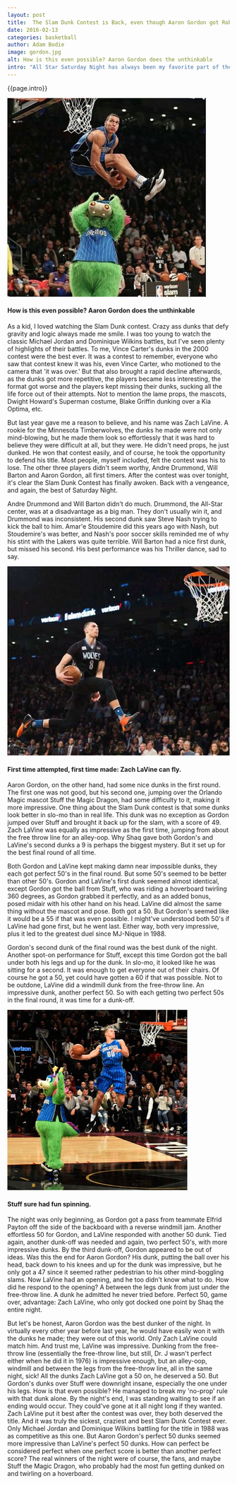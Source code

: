 ```yaml
---
layout: post
title:  The Slam Dunk Contest is Back, even though Aaron Gordon got Robbed
date: 2016-02-13
categories: basketball
author: Adam Bodie
image: gordon.jpg
alt: How is this even possible? Aaron Gordon does the unthinkable
intro: "All Star Saturday Night has always been my favorite part of the All-Star Weekend. The All Star Game itself is fine and all, but it's too much of an exhibition game with no defense. Friday night, with the Rising Stars game, is much of the same. But Saturday Night, with the Three Point Contest and the Slam Dunk Contest, are for the fans."
---
```


<div class="article">
<p>{{page.intro}}</p>

<div class="blog-pic">
		<img src="/img/gordon.jpg" data-toggle="tooltip" title="How is this even possible? Aaron Gordon does the unthinkable" class="image block img-responsive">
	<h4>How is this even possible? Aaron Gordon does the unthinkable</h4>
</div>

<p>As a kid, I loved watching the Slam Dunk contest.  Crazy ass dunks that defy gravity and logic always made me smile.  I was too young to watch the classic Michael Jordan and Dominique Wilkins battles, but I've seen plenty of highlights of their battles.  To me, Vince Carter's dunks in the 2000 contest were the best ever.  It was a contest to remember, everyone who saw that contest knew it was his, even Vince Carter, who motioned to the camera that 'it was over.'  But that also brought a rapid decline afterwards, as the dunks got more repetitive, the players became less interesting, the format got worse and the players kept missing their dunks, sucking all the life force out of their attempts.  Not to mention the lame props, the mascots, Dwight Howard's Superman costume, Blake Griffin dunking over a Kia Optima, etc.</p>

<p>But last year gave me a reason to believe, and his name was Zach LaVine.  A rookie for the Minnesota Timberwolves, the dunks he made were not only mind-blowing, but he made them look so effortlessly that it was hard to believe they were difficult at all, but they were.  He didn't need props, he just dunked.  He won that contest easily, and of course, he took the opportunity to defend his title.  Most people, myself included, felt the contest was his to lose.  The other three players didn't seem worthy, Andre Drummond, Will Barton and Aaron Gordon, all first timers.  After the contest was over tonight, it's clear the Slam Dunk Contest has finally awoken.  Back with a vengeance, and again, the best of Saturday Night.</p>

<p>Andre Drummond and Will Barton didn't do much.  Drummond, the All-Star center, was at a disadvantage as a big man.  They don't usually win it, and Drummond was inconsistent.  His second dunk saw Steve Nash trying to kick the ball to him.  Amar'e Stoudemire did this years ago with Nash, but Stoudemire's was better, and Nash's poor soccer skills reminded me of why his stint with the Lakers was quite terrible.  Will Barton had a nice first dunk, but missed his second.  His best performance was his Thriller dance, sad to say.</p>


<div class="blog-pic">
		<img src="/img/lavine.jpg" data-toggle="tooltip" title="First time attempted, first time made: Zach LaVine can fly." class="image block img-responsive pull-right">
	<h4>First time attempted, first time made: Zach LaVine can fly.</h4>
</div>


<p>Aaron Gordon, on the other hand, had some nice dunks in the first round.  The first one was not good, but his second one, jumping over the Orlando Magic mascot Stuff the Magic Dragon, had some difficulty to it, making it more impressive.  One thing about the Slam Dunk contest is that some dunks look better in slo-mo than in real life.  This dunk was no exception as Gordon jumped over Stuff and brought it back up for the slam, with a score of 49.  Zach LaVine was equally as impressive as the first time, jumping from about the free throw line for an alley-oop.  Why Shaq gave both Gordon's and LaVine's second dunks a 9 is perhaps the biggest mystery.  But it set up for the best final round of all time.</p><p>Both Gordon and LaVine kept making damn near impossible dunks, they each got perfect 50's in the final round.  But some 50's seemed to be better than other 50's.  Gordon and LaVine's first dunk seemed almost identical, except Gordon got the ball from Stuff, who was riding a hoverboard twirling 360 degrees, as Gordon grabbed it perfectly, and as an added bonus, posed midair with his other hand on his head.  LaVine did almost the same thing without the mascot and pose.  Both got a 50.  But Gordon's seemed like it would be a 55 if that was even possible.  I might've understood both 50's if LaVine had gone first, but he went last.  Either way, both very impressive, plus it led to the greatest duel since MJ-Nique in 1988.</p>

<p>Gordon's second dunk of the final round was the best dunk of the night.  Another spot-on performance for Stuff, except this time Gordon got the ball under both his legs and up for the dunk.  In slo-mo, it looked like he was sitting for a second.  It was enough to get everyone out of their chairs.  Of course he got a 50, yet could have gotten a 60 if that was possible.  Not to be outdone, LaVine did a windmill dunk from the free-throw line.  An impressive dunk, another perfect 50.  So with each getting two perfect 50s in the final round, it was time for a dunk-off.</p>

<div class="blog-pic">
		<img src="/img/gordon2.jpg" data-toggle="tooltip" title="Stuff sure had fun spinning." class="image block img-responsive">
	<h4>Stuff sure had fun spinning.</h4>
</div>



<p>The night was only beginning, as Gordon got a pass from teammate Elfrid Payton off the side of the backboard with a reverse windmill jam.  Another effortless 50 for Gordon, and LaVine responded with another 50 dunk.  Tied again, another dunk-off was needed and again, two perfect 50's, with more impressive dunks.  By the third dunk-off, Gordon appeared to be out of ideas.  Was this the end for Aaron Gordon?  His dunk, putting the ball over his head, back down to his knees and up for the dunk was impressive, but he only got a 47 since it seemed rather pedestrian to his other mind-boggling slams.  Now LaVine had an opening, and he too didn't know what to do.  How did he respond to the opening?  A between the legs dunk from just under the free-throw line.  A dunk he admitted he never tried before.  Perfect 50, game over, advantage: Zach LaVine, who only got docked one point by Shaq the entire night.</p>

<p>But let's be honest, Aaron Gordon was the best dunker of the night.  In virtually every other year before last year, he would have easily won it with the dunks he made; they were out of this world.  Only Zach LaVine could match him.  And trust me, LaVine was impressive.  Dunking from the free-throw line (essentially the free-throw line, but still, Dr. J wasn't perfect either when he did it in 1976) is impressive enough, but an alley-oop, windmill and between the legs from the free-throw line, all in the same night, sick!  All the dunks Zach LaVine got a 50 on, he deserved a 50. But Gordon's dunks over Stuff were downright insane, especially the one under his legs.  How is that even possible?  He managed to break my 'no-prop' rule with that dunk alone.  By the night's end, I was standing waiting to see if an ending would occur.  They could've gone at it all night long if they wanted.  Zach LaVine put it best after the contest was over, they both deserved the title.  And it was truly the sickest, craziest and best Slam Dunk Contest ever.  Only Michael Jordan and Dominique Wilkins battling for the title in 1988 was as competitive as this one.  But Aaron Gordon's perfect 50 dunks seemed more impressive than LaVine's perfect 50 dunks.  How can perfect be considered perfect when one perfect score is better than another perfect score?  The real winners of the night were of course, the fans, and maybe Stuff the Magic Dragon, who probably had the most fun getting dunked on and twirling on a hoverboard.</p>

</div>